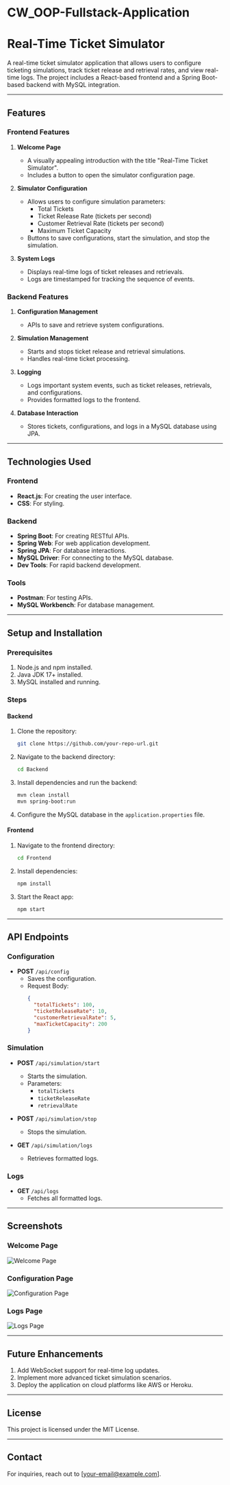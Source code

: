 # CW_OOP-Fullstack-Application

# Real-Time Ticket Simulator

A real-time ticket simulator application that allows users to configure ticketing simulations, track ticket release and retrieval rates, and view real-time logs. The project includes a React-based frontend and a Spring Boot-based backend with MySQL integration.

---

## Features

### Frontend Features
1. **Welcome Page**
    - A visually appealing introduction with the title "Real-Time Ticket Simulator".
    - Includes a button to open the simulator configuration page.

2. **Simulator Configuration**
    - Allows users to configure simulation parameters:
        - Total Tickets
        - Ticket Release Rate (tickets per second)
        - Customer Retrieval Rate (tickets per second)
        - Maximum Ticket Capacity
    - Buttons to save configurations, start the simulation, and stop the simulation.

3. **System Logs**
    - Displays real-time logs of ticket releases and retrievals.
    - Logs are timestamped for tracking the sequence of events.

### Backend Features
1. **Configuration Management**
    - APIs to save and retrieve system configurations.

2. **Simulation Management**
    - Starts and stops ticket release and retrieval simulations.
    - Handles real-time ticket processing.

3. **Logging**
    - Logs important system events, such as ticket releases, retrievals, and configurations.
    - Provides formatted logs to the frontend.

4. **Database Interaction**
    - Stores tickets, configurations, and logs in a MySQL database using JPA.

---

## Technologies Used

### Frontend
- **React.js**: For creating the user interface.
- **CSS**: For styling.

### Backend
- **Spring Boot**: For creating RESTful APIs.
- **Spring Web**: For web application development.
- **Spring JPA**: For database interactions.
- **MySQL Driver**: For connecting to the MySQL database.
- **Dev Tools**: For rapid backend development.

### Tools
- **Postman**: For testing APIs.
- **MySQL Workbench**: For database management.

---

## Setup and Installation

### Prerequisites
1. Node.js and npm installed.
2. Java JDK 17+ installed.
3. MySQL installed and running.

### Steps

#### Backend
1. Clone the repository:
   ```bash
   git clone https://github.com/your-repo-url.git
   ```
2. Navigate to the backend directory:
   ```bash
   cd Backend
   ```
3. Install dependencies and run the backend:
   ```bash
   mvn clean install
   mvn spring-boot:run
   ```
4. Configure the MySQL database in the `application.properties` file.

#### Frontend
1. Navigate to the frontend directory:
   ```bash
   cd Frontend
   ```
2. Install dependencies:
   ```bash
   npm install
   ```
3. Start the React app:
   ```bash
   npm start
   ```

---

## API Endpoints

### Configuration
- **POST** `/api/config`
    - Saves the configuration.
    - Request Body:
      ```json
      {
        "totalTickets": 100,
        "ticketReleaseRate": 10,
        "customerRetrievalRate": 5,
        "maxTicketCapacity": 200
      }
      ```

### Simulation
- **POST** `/api/simulation/start`
    - Starts the simulation.
    - Parameters:
        - `totalTickets`
        - `ticketReleaseRate`
        - `retrievalRate`

- **POST** `/api/simulation/stop`
    - Stops the simulation.

- **GET** `/api/simulation/logs`
    - Retrieves formatted logs.

### Logs
- **GET** `/api/logs`
    - Fetches all formatted logs.

---

## Screenshots

### Welcome Page
![Welcome Page](path-to-screenshot-1)

### Configuration Page
![Configuration Page](path-to-screenshot-2)

### Logs Page
![Logs Page](path-to-screenshot-3)

---

## Future Enhancements
1. Add WebSocket support for real-time log updates.
2. Implement more advanced ticket simulation scenarios.
3. Deploy the application on cloud platforms like AWS or Heroku.

---

## License
This project is licensed under the MIT License.

---

## Contact
For inquiries, reach out to [your-email@example.com].
